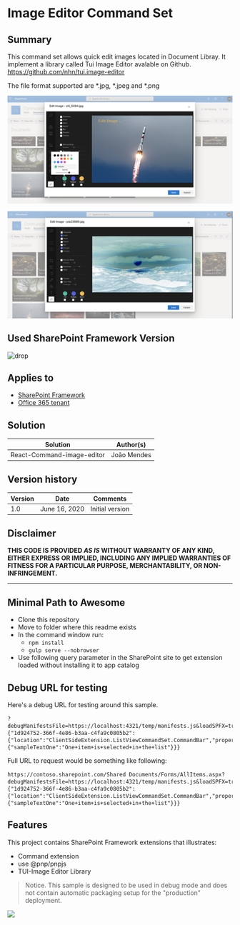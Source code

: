 # Image Editor Command Set

## Summary
This command set allows  quick edit images located in Document Libray. It implement a library called Tui Image Editor  avalable on Github. https://github.com/nhn/tui.image-editor

The file format supported are *.jpg, *.jpeg and *.png



![react-command-image-editor](./assets/Screenshot1.png)

![react-command-image-editor](./assets/Screenshot2.png)

## Used SharePoint Framework Version 
![drop](https://img.shields.io/badge/version-1.10-green.svg)

## Applies to

* [SharePoint Framework](http://dev.office.com/sharepoint/docs/spfx/sharepoint-framework-overview)
* [Office 365 tenant](http://dev.office.com/sharepoint/docs/spfx/set-up-your-developer-tenant)

## Solution

Solution|Author(s)
--------|---------
React-Command-image-editor | João Mendes

## Version history

Version|Date|Comments
-------|----|--------
1.0|June 16, 2020|Initial version


## Disclaimer
**THIS CODE IS PROVIDED *AS IS* WITHOUT WARRANTY OF ANY KIND, EITHER EXPRESS OR IMPLIED, INCLUDING ANY IMPLIED WARRANTIES OF FITNESS FOR A PARTICULAR PURPOSE, MERCHANTABILITY, OR NON-INFRINGEMENT.**

---

## Minimal Path to Awesome

- Clone this repository
- Move to folder where this readme exists
- In the command window run:
  - `npm install`
  - `gulp serve --nobrowser`
- Use following query parameter in the SharePoint site to get extension loaded without installing it to app catalog

## Debug URL for testing
Here's a debug URL for testing around this sample. 

```
?debugManifestsFile=https://localhost:4321/temp/manifests.js&loadSPFX=true&customActions={"1d924752-366f-4e86-b3aa-c4fa9c0805b2":{"location":"ClientSideExtension.ListViewCommandSet.CommandBar","properties":{"sampleTextOne":"One+item+is+selected+in+the+list"}}}
```
Full URL to request would be something like following:

```
https://contoso.sharepoint.com/Shared Documents/Forms/AllItems.aspx?debugManifestsFile=https://localhost:4321/temp/manifests.js&loadSPFX=true&customActions={"1d924752-366f-4e86-b3aa-c4fa9c0805b2":{"location":"ClientSideExtension.ListViewCommandSet.CommandBar","properties":{"sampleTextOne":"One+item+is+selected+in+the+list"}}}
```

## Features
This project contains SharePoint Framework extensions that illustrates:
* Command extension
* use @pnp/pnpjs
* TUI-Image Editor Library

> Notice. This sample is designed to be used in debug mode and does not contain automatic packaging setup for the "production" deployment.

<img src="https://telemetry.sharepointpnp.com/sp-dev-fx-extensions/samples/react-command-image-editor" />
